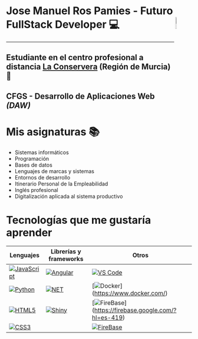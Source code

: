 # Jose Manuel Ros Pamies - Futuro FullStack Developer 💻 <img src="https://sdk.bitmoji.com/render/panel/a3be7021-1e41-4872-9df9-cef7d0b284f2-0417c5d4-0704-4331-8363-15b9a7038255-v1.png?transparent=1&palette=1" width=9% align=right />
---
## Estudiante en el centro profesional a distancia [La Conservera](https://sites.google.com/view/fplaconservera/ies-los-albares-de-cieza?authuser=0) (Región de Murcia) 🏫

## CFGS - Desarrollo de Aplicaciones Web *(DAW)*

# **Mis asignaturas** 📚

- Sistemas informáticos
- Programación
- Bases de datos
- Lenguajes de marcas y sistemas
- Entornos de desarrollo
- Itinerario Personal de la Empleabilidad
- Inglés profesional
- Digitalización aplicada al sistema productivo

# Tecnologías que me gustaría aprender

| Lenguajes               | Librerías y frameworks  | Otros                   |
|-------------------------|-------------------------|-------------------------|
[![JavaScript](https://img.shields.io/badge/JavaScript-323330?style=for-the-badge&logo=javascript&logoColor=F7DF1E)](https://www.w3schools.com/js/default.asp)|[![Angular](https://img.shields.io/badge/Angular-DD0031?style=for-the-badge&logo=angular&logoColor=white)](https://angular.dev/tools/libraries/creating-libraries)| [![VS Code](https://img.shields.io/badge/VS_Code-007ACC?style=flat&logo=visual-studio-code&logoColor=white)](https://code.visualstudio.com/)
[![Python](https://img.shields.io/badge/Python-FFD43B?style=for-the-badge&logo=python&logoColor=306998)](https://www.python.org/)|[![NET](https://img.shields.io/badge/.NET-512BD4?style=for-the-badge&logo=dotnet&logoColor=white)](https://dotnet.microsoft.com/) |[![Docker](https://img.shields.io/badge/Docker-2CA5E0?style=for-the-badge&logo=docker&logoColor=white)] (https://www.docker.com/)
[![HTML5](https://img.shields.io/badge/HTML5-E34F26?style=for-the-badge&logo=html5&logoColor=white)](https://developer.mozilla.org/en-US/docs/Glossary/HTML5)| [![Shiny](https://img.shields.io/badge/Shiny-02569B?style=flat&logo=rstudio&logoColor=white)](https://shiny.rstudio.com/) |[![FireBase](https://img.shields.io/badge/firebase-ffca28?style=for-the-badge&logo=firebase&logoColor=black)] (https://firebase.google.com/?hl=es-419)
[![CSS3](https://img.shields.io/badge/CSS3-1572B6?style=flat&logo=css3&logoColor=white)](https://desarrolloweb.com/manuales/css3.html)| |[![FireBase](https://img.shields.io/badge/firebase-ffca28?style=for-the-badge&logo=firebase&logoColor=black)](https://firebase.google.com/?hl=es-419)

  

